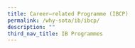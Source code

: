 ```yaml
---
title: Career–related Programme (IBCP)
permalink: /why-sota/ib/ibcp/
description: ""
third_nav_title: IB Programmes
---
```

